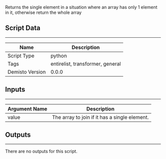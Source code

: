 Returns the single element in a situation where an array has only 1 element in it, otherwise return the whole array
## Script Data
---

| **Name** | **Description** |
| --- | --- |
| Script Type | python |
| Tags | entirelist, transformer, general |
| Demisto Version | 0.0.0 |

## Inputs
---

| **Argument Name** | **Description** |
| --- | --- |
| value | The array to join if it has a single element. |

## Outputs
---
There are no outputs for this script.
